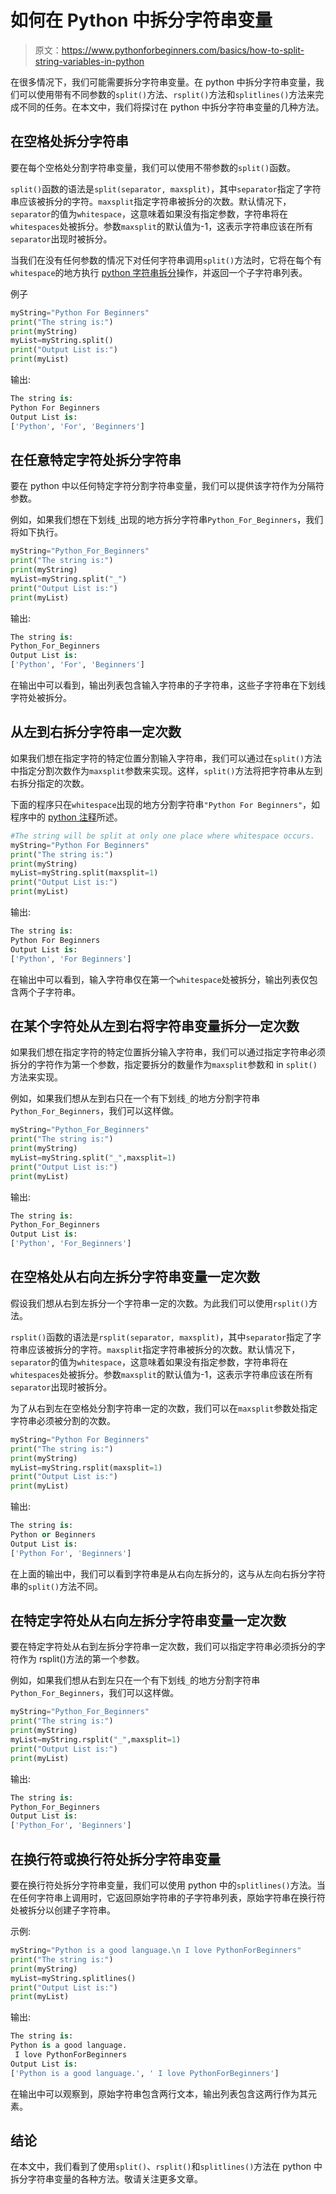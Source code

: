 # 如何在 Python 中拆分字符串变量

> 原文：<https://www.pythonforbeginners.com/basics/how-to-split-string-variables-in-python>

在很多情况下，我们可能需要拆分字符串变量。在 python 中拆分字符串变量，我们可以使用带有不同参数的`split()`方法、`rsplit()`方法和`splitlines()`方法来完成不同的任务。在本文中，我们将探讨在 python 中拆分字符串变量的几种方法。

## 在空格处拆分字符串

要在每个空格处分割字符串变量，我们可以使用不带参数的`split()`函数。

`split()`函数的语法是`split(separator, maxsplit)`，其中`separator`指定了字符串应该被拆分的字符。`maxsplit`指定字符串被拆分的次数。默认情况下，`separator`的值为`whitespace`，这意味着如果没有指定参数，字符串将在`whitespaces`处被拆分。参数`maxsplit`的默认值为-1，这表示字符串应该在所有`separator`出现时被拆分。

当我们在没有任何参数的情况下对任何字符串调用`split()`方法时，它将在每个有`whitespace`的地方执行 [python 字符串拆分](https://www.pythonforbeginners.com/dictionary/python-split)操作，并返回一个子字符串列表。

例子

```py
myString="Python For Beginners"
print("The string is:")
print(myString)
myList=myString.split()
print("Output List is:")
print(myList)
```

输出:

```py
The string is:
Python For Beginners
Output List is:
['Python', 'For', 'Beginners']
```

## 在任意特定字符处拆分字符串

要在 python 中以任何特定字符分割字符串变量，我们可以提供该字符作为分隔符参数。

例如，如果我们想在下划线`_`出现的地方拆分字符串`Python_For_Beginners`，我们将如下执行。

```py
myString="Python_For_Beginners"
print("The string is:")
print(myString)
myList=myString.split("_")
print("Output List is:")
print(myList)
```

输出:

```py
The string is:
Python_For_Beginners
Output List is:
['Python', 'For', 'Beginners']
```

在输出中可以看到，输出列表包含输入字符串的子字符串，这些子字符串在下划线字符处被拆分。

## 从左到右拆分字符串一定次数

如果我们想在指定字符的特定位置分割输入字符串，我们可以通过在`split()`方法中指定分割次数作为`maxsplit`参数来实现。这样，`split()`方法将把字符串从左到右拆分指定的次数。

下面的程序只在`whitespace`出现的地方分割字符串`"Python For Beginners"`，如程序中的 [python 注释](https://www.pythonforbeginners.com/comments/comments-in-python)所述。

```py
#The string will be split at only one place where whitespace occurs.
myString="Python For Beginners"
print("The string is:")
print(myString)
myList=myString.split(maxsplit=1)
print("Output List is:")
print(myList)
```

输出:

```py
The string is:
Python For Beginners
Output List is:
['Python', 'For Beginners']
```

在输出中可以看到，输入字符串仅在第一个`whitespace`处被拆分，输出列表仅包含两个子字符串。

## 在某个字符处从左到右将字符串变量拆分一定次数

如果我们想在指定字符的特定位置拆分输入字符串，我们可以通过指定字符串必须拆分的字符作为第一个参数，指定要拆分的数量作为`maxsplit`参数和 in `split()`方法来实现。

例如，如果我们想从左到右只在一个有下划线`_`的地方分割字符串`Python_For_Beginners`，我们可以这样做。

```py
myString="Python_For_Beginners"
print("The string is:")
print(myString)
myList=myString.split("_",maxsplit=1)
print("Output List is:")
print(myList)
```

输出:

```py
The string is:
Python_For_Beginners
Output List is:
['Python', 'For_Beginners']
```

## 在空格处从右向左拆分字符串变量一定次数

假设我们想从右到左拆分一个字符串一定的次数。为此我们可以使用`rsplit()`方法。

`rsplit()`函数的语法是`rsplit(separator, maxsplit)`，其中`separator`指定了字符串应该被拆分的字符。`maxsplit`指定字符串被拆分的次数。默认情况下，`separator`的值为`whitespace`，这意味着如果没有指定参数，字符串将在`whitespaces`处被拆分。参数`maxsplit`的默认值为-1，这表示字符串应该在所有`separator`出现时被拆分。

为了从右到左在空格处分割字符串一定的次数，我们可以在`maxsplit`参数处指定字符串必须被分割的次数。

```py
myString="Python For Beginners"
print("The string is:")
print(myString)
myList=myString.rsplit(maxsplit=1)
print("Output List is:")
print(myList)
```

输出:

```py
The string is:
Python or Beginners
Output List is:
['Python For', 'Beginners']
```

在上面的输出中，我们可以看到字符串是从右向左拆分的，这与从左向右拆分字符串的`split()`方法不同。

## 在特定字符处从右向左拆分字符串变量一定次数

要在特定字符处从右到左拆分字符串一定次数，我们可以指定字符串必须拆分的字符作为 rsplit()方法的第一个参数。

例如，如果我们想从右到左只在一个有下划线`_`的地方分割字符串`Python_For_Beginners`，我们可以这样做。

```py
myString="Python_For_Beginners"
print("The string is:")
print(myString)
myList=myString.rsplit("_",maxsplit=1)
print("Output List is:")
print(myList)
```

输出:

```py
The string is:
Python_For_Beginners
Output List is:
['Python_For', 'Beginners']
```

## 在换行符或换行符处拆分字符串变量

要在换行符处拆分字符串变量，我们可以使用 python 中的`splitlines()`方法。当在任何字符串上调用时，它返回原始字符串的子字符串列表，原始字符串在换行符处被拆分以创建子字符串。

示例:

```py
myString="Python is a good language.\n I love PythonForBeginners"
print("The string is:")
print(myString)
myList=myString.splitlines()
print("Output List is:")
print(myList)
```

输出:

```py
The string is:
Python is a good language.
 I love PythonForBeginners
Output List is:
['Python is a good language.', ' I love PythonForBeginners']
```

在输出中可以观察到，原始字符串包含两行文本，输出列表包含这两行作为其元素。

## 结论

在本文中，我们看到了使用`split()`、`rsplit()`和`splitlines()`方法在 python 中拆分字符串变量的各种方法。敬请关注更多文章。